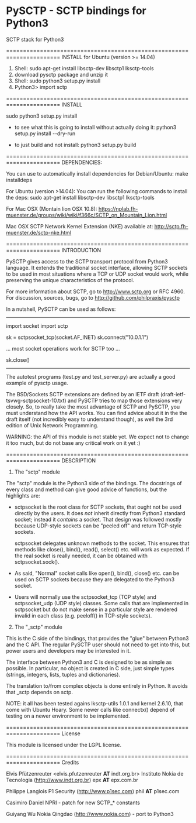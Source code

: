 # PySCTP - SCTP bindings for Python3
SCTP stack for Python3

======================================================================
INSTALL for Ubuntu (version >= 14.04)

1) Shell: sudo apt-get install libsctp-dev libsctp1 lksctp-tools
2) download pysctp package and unzip it
3) Shell: sudo python3 setup.py install
4) Python3> import sctp

======================================================================
INSTALL

sudo python3 setup.py install

* to see what this is going to install without actually doing it:
python3 setup.py install --dry-run

* to just build and not install:
python3 setup.py build

======================================================================
DEPENDENCIES:

You can use to automatically install dependencies for Debian/Ubuntu:
make installdeps

For Ubuntu (version >14.04):
You can run the following commands to install the deps:
sudo apt-get install libsctp-dev libsctp1 lksctp-tools

For Mac OSX (Montain lion OSX 10.8):
https://nplab.fh-muenster.de/groups/wiki/wiki/f366c/SCTP_on_Mountain_Lion.html

Mac OSX SCTP Network Kernel Extension (NKE) available at:
http://sctp.fh-muenster.de/sctp-nke.html

======================================================================
INTRODUCTION

PySCTP gives access to the SCTP transport protocol from Python3 language.
It extends the traditional socket interface, allowing
SCTP sockets to be used in most situations where a TCP or UDP socket
would work, while preserving the unique characteristics of the protocol.

For more information about SCTP, go to http://www.sctp.org or RFC 4960.
For discussion, sources, bugs, go to http://github.com/philpraxis/pysctp

In a nutshell, PySCTP can be used as follows:

---------

import socket
import sctp

sk = sctpsocket_tcp(socket.AF_INET)
sk.connect("10.0.1.1")

... most socket operations work for SCTP too ...

sk.close()

---------

The autotest programs (test.py and test_server.py) are actually a good
example of pysctp usage.

The BSD/Sockets SCTP extensions are defined by an IETF draft
(draft-ietf-tsvwg-sctpsocket-10.txt) and PySCTP tries to map those
extensions very closely. So, to really take the most advantage of
SCTP and PySCTP, you must understand how the API works. You can
find advice about it in the the draft itself (not incredibly easy
to understand though), as well the 3rd edition of Unix Network 
Programming.

WARNING: the API of this module is not stable yet. We expect not to
change it too much, but do not base any critical work on it yet :)


======================================================================
DESCRIPTION

1) The "sctp" module

The "sctp" module is the Python3 side of the bindings. The docstrings
of every class and method can give good advice of functions, but the
highlights are:

* sctpsocket is the root class for SCTP sockets, that ought not be used
  directly by the users. It does *not* inherit directly from Python3
  standard socket; instead it *contains* a socket. That design was
  followed mostly because UDP-style sockets can be "peeled off" and 
  return TCP-style sockets. 

  sctpsocket delegates unknown methods to the socket. This ensures that
  methods like close(), bind(), read(), select() etc. will work as expected.
  If the real socket is really needed, it can be obtained with
  sctpsocket.sock().

* As said, "Normal" socket calls like open(), bind(), close() etc. 
  can be used on SCTP sockets because they are delegated to the
  Python3 socket. 

* Users will normally use the sctpsocket_tcp (TCP style) and sctpsocket_udp
  (UDP style) classes. Some calls that are implemented in sctpsocket but 
  do not make sense in a particular style are rendered invalid in each
  class (e.g. peeloff() in TCP-style sockets).

2) The "_sctp" module

This is the C side of the bindings, that provides the "glue" between
Python3 and the C API. The regular PySCTP user should not need to get 
into this, but power users and developers may be interested in it. 

The interface between Python3 and C is designed to be as simple as
possible. In particular, no object is created in C side, just 
simple types (strings, integers, lists, tuples and dictionaries).

The translation to/from complex objects is done entirely in Python.
It avoids that _sctp depends on sctp.

NOTE: it all has been tested agains lksctp-utils 1.0.1 and kernel
2.6.10, that come with Ubuntu Hoary. Some newer calls like connectx()
depend of testing on a newer environment to be implemented.


======================================================================
License

This module is licensed under the LGPL license.

======================================================================
Credits

Elvis Pfützenreuter
<elvis.pfutzenreuter __AT__ indt.org.br>
Instituto Nokia de Tecnologia (http://www.indt.org.br)
epx __AT__ epx.com.br

Philippe Langlois
<phil __AT__ p1sec.com>
P1 Security (http://www.p1sec.com)
phil __AT__ p1sec.com

Casimiro Daniel NPRI
<CasimiroD  __AT__ npt.nuwc.navy.mil> - patch for new SCTP_* constants

Guiyang Wu
Nokia Qingdao (http://www.nokia.com) - port to Python3
